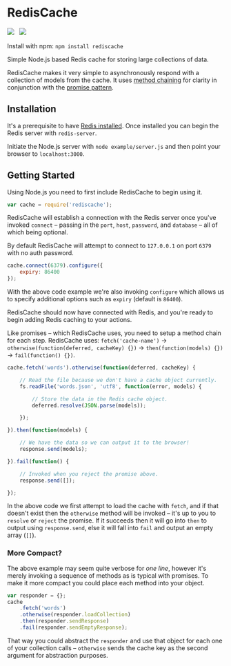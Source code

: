 RedisCache
==========

<img src="https://travis-ci.org/Wildhoney/RedisCache.png?branch=master" />
&nbsp;
<img src="https://badge.fury.io/js/rediscache.png" />

Install with npm: `npm install rediscache`

Simple Node.js based Redis cache for storing large collections of data.

RedisCache makes it very simple to asynchronously respond with a collection of models from the cache. It uses <a href="http://en.wikipedia.org/wiki/Method_chaining">method chaining</a> for clarity in conjunction with the <a href="http://en.wikipedia.org/wiki/Futures_and_promises">promise pattern</a>.

Installation
----------

It's a prerequisite to have <a href="http://jasdeep.ca/2012/05/installing-redis-on-mac-os-x/" target="_blank">Redis installed</a>. Once installed you can begin the Redis server with `redis-server`.

Initiate the Node.js server with `node example/server.js` and then point your browser to `localhost:3000`.

Getting Started
----------

Using Node.js you need to first include RedisCache to begin using it.

```javascript
var cache = require('rediscache');
```

RedisCache will establish a connection with the Redis server once you've invoked `connect` &ndash; passing in the `port`, `host`, `password`, and `database` &ndash; all of which being optional.

By default RedisCache will attempt to connect to `127.0.0.1` on port `6379` with no auth password.

```javascript
cache.connect(6379).configure({
    expiry: 86400
});
```

With the above code example we're also invoking `configure` which allows us to specify additional options such as `expiry` (default is `86400`).

RedisCache should now have connected with Redis, and you're ready to begin adding Redis caching to your actions.

Like promises &ndash; which RedisCache uses, you need to setup a method chain for each step. RedisCache uses: `fetch('cache-name')` -> `otherwise(function(deferred, cacheKey) {})` -> `then(function(models) {})` -> `fail(function() {})`.

```javascript
cache.fetch('words').otherwise(function(deferred, cacheKey) {

    // Read the file because we don't have a cache object currently.
    fs.readFile('words.json', 'utf8', function(error, models) {

        // Store the data in the Redis cache object.
        deferred.resolve(JSON.parse(models));

    });

}).then(function(models) {

    // We have the data so we can output it to the browser!
    response.send(models);

}).fail(function() {

    // Invoked when you reject the promise above.
    response.send([]);

});
```

In the above code we first attempt to load the cache with `fetch`, and if that doesn't exist then the `otherwise` method will be invoked &ndash; it's up to you to `resolve` or `reject` the promise. If it succeeds then it will go into `then` to output using `response.send`, else it will fall into `fail` and output an empty array (`[]`).

<h3>More Compact?</h3>

The above example may seem quite verbose for *one line*, however it's merely invoking a sequence of methods as is typical with promises. To make it more compact you could place each method into your object.

```javascript
var responder = {};
cache
    .fetch('words')
    .otherwise(responder.loadCollection)
    .then(responder.sendResponse)
    .fail(responder.sendEmptyResponse);
```

That way you could abstract the `responder` and use that object for each one of your collection calls &ndash; `otherwise` sends the cache key as the second argument for abstraction purposes.
